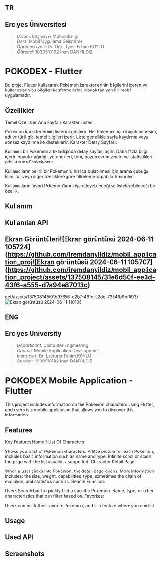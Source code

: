 ## TR
## Erciyes Üniversitesi
> *Bölüm:* Bilgisayar Mühendisliği  
> *Ders:* Mobil Uygulama Geliştirme  
> *Öğretim Üyesi:* Dr. Öğr. Üyesi Fehim KÖYLÜ  
> *Öğrenci:* 1030510192 İrem DANYILDIZ

# POKODEX - Flutter

Bu proje, Flutter kullanarak Pokémon karakterlerinin bilgilerini içeren ve kullanıcıların bu bilgileri keşfetmelerine olanak tanıyan bir mobil uygulamadır.

## Özellikler
Temel Özellikler
Ana Sayfa / Karakter Listesi:

Pokémon karakterlerinin listesini gösterir.
Her Pokémon için küçük bir resim, adı ve türü gibi temel bilgileri içerir.
Liste genellikle sayfa kaydırma veya sonsuz kaydırma ile desteklenir.
Karakter Detay Sayfası:

Kullanıcı bir Pokémon'a tıkladığında detay sayfası açılır.
Daha fazla bilgi içerir: boyutu, ağırlığı, yetenekleri, türü, bazen evrim zinciri ve istatistikleri gibi.
Arama Fonksiyonu:

Kullanıcıların belirli bir Pokémon'u hızlıca bulabilmesi için arama çubuğu.
İsim, tür veya diğer özelliklere göre filtreleme yapabilir.
Favoriler:

Kullanıcıların favori Pokémon'larını işaretleyebileceği ve listeleyebileceği bir özellik.




## Kullanım


## Kullanılan API 


## Ekran Görüntüleri![Ekran görüntüsü 2024-06-11 105724](https://github.com/iremdanyildiz/mobil_application_proj![Ekran görüntüsü 2024-06-11 105707](https://github.com/iremdanyildiz/mobil_application_project/assets/137508145/31e6d50f-ee3d-43f6-a555-d7a94e87013c)
ect/assets/137508145/91b97656-c2b7-49fc-92de-7384fb9bf093)
![Ekran görüntüsü 2024-06-11 110106](https://github.com/iremdanyildiz/mobil_application_project/assets/137508145/d6d7d950-4a5c-4492-8dd9-a39502cf06b3)



## ENG
## Erciyes University
> *Department:* Computer Engineering  
> *Course:* Mobile Application Development  
> *Instructor:* Dr. Lecturer Fehim KÖYLÜ  
> *Student:* 1030510192 İrem DANYILDIZ
# POKODEX Mobile Application - Flutter
This project includes information on the Pokemon characters using Flutter, and users is a mobile application that allows you to discover this information. 


## Features
Key Features 
Home / List Of Characters: 

Shows you a list of Pokemon characters. 
A little picture for each Pokemon, includes basic information such as name and type. 
Infinite scroll or scroll the page with the list usually is supported. 
Character Detail Page 

When a user clicks into Pokémon, the detail page opens. 
More information includes: the size, weight, capabilities, type, sometimes the chain of evolution, and statistics such as. 
Search Function: 

Users Search bar to quickly find a specific Pokemon. 
Name, type, or other characteristics that can filter based on. 
Favorites: 

Users can mark their favorite Pokemon, and is a feature where you can list. 


## Usage



## Used API


## Screenshots

